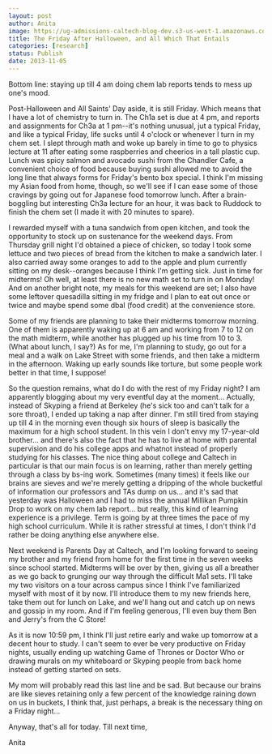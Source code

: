 ```yaml
---
layout: post
author: Anita
image: https://ug-admissions-caltech-blog-dev.s3-us-west-1.amazonaws.com/old_pictures/caltech_as_it_happens/6a0105349b8251970b019b0090e86a970b.jpg
title: The Friday After Halloween, and All Which That Entails
categories: [research]
status: Publish
date: 2013-11-05
---
```



Bottom line: staying up till 4 am doing chem lab reports tends to mess up one's mood.

Post-Halloween and All Saints' Day aside, it is still Friday. Which means that I have a lot of chemistry to turn in. The Ch1a set is due at 4 pm, and reports and assignments for Ch3a at 1 pm--it's nothing unusual, jut a typical Friday, and like a typical Friday, life sucks until 4 o'clock or whenever I turn in my chem set. I slept through math and woke up barely in time to go to physics lecture at 11 after eating some raspberries and cheerios in a tall plastic cup. Lunch was spicy salmon and avocado sushi from the Chandler Cafe, a convenient choice of food because buying sushi allowed me to avoid the long line that always forms for Friday's bento box special. I think I'm missing my Asian food from home, though, so we'll see if I can ease some of those cravings by going out for Japanese food tomorrow lunch. After a brain-boggling but interesting Ch3a lecture for an hour, it was back to Ruddock to finish the chem set (I made it with 20 minutes to spare).

I rewarded myself with a tuna sandwich from open kitchen, and took the opportunity to stock up on sustenance for the weekend days. From Thursday grill night I'd obtained a piece of chicken, so today I took some lettuce and two pieces of bread from the kitchen to make a sandwich later. I also carried away some oranges to add to the apple and plum currently sitting on my desk--oranges because I think I'm getting sick. Just in time for midterms! Oh well, at least there is no new math set to turn in on Monday! And on another bright note, my meals for this weekend are set; I also have some leftover quesadilla sitting in my fridge and I plan to eat out once or twice and maybe spend some dbal (food credit) at the convenience store.

Some of my friends are planning to take their midterms tomorrow morning. One of them is apparently waking up at 6 am and working from 7 to 12 on the math midterm, while another has plugged up his time from 10 to 3. (What about lunch, I say?) As for me, I'm planning to study, go out for a meal and a walk on Lake Street with some friends, and then take a midterm in the afternoon. Waking up early sounds like torture, but some people work better in that time, I suppose!

So the question remains, what do I do with the rest of my Friday night? I am apparently blogging about my very eventful day at the moment... Actually, instead of Skyping a friend at Berkeley (he's sick too and can't talk for a sore throat), I ended up taking a nap after dinner. I'm still tired from staying up till 4 in the morning even though six hours of sleep is basically the maximum for a high school student. In this vein I don't envy my 17-year-old brother... and there's also the fact that he has to live at home with parental supervision and do his college apps and whatnot instead of properly studying for his classes. The nice thing about college and Caltech in particular is that our main focus is on learning, rather than merely getting through a class by bs-ing work. Sometimes (many times) it feels like our brains are sieves and we're merely getting a dripping of the whole bucketful of information our professors and TAs dump on us... and it's sad that yesterday was Halloween and I had to miss the annual Millikan Pumpkin Drop to work on my chem lab report... but really, this kind of learning experience is a privilege. Term is going by at three times the pace of my high school curriculum. While it is rather stressful at times, I don't think I'd rather be doing anything else anywhere else.

Next weekend is Parents Day at Caltech, and I'm looking forward to seeing my brother and my friend from home for the first time in the seven weeks since school started. Midterms will be over by then, giving us all a breather as we go back to grunging our way through the difficult Ma1 sets. I'll take my two visitors on a tour across campus since I think I've familiarized myself with most of it by now. I'll introduce them to my new friends here, take them out for lunch on Lake, and we'll hang out and catch up on news and gossip in my room. And if I'm feeling generous, I'll even buy them Ben and Jerry's from the C Store!

As it is now 10:59 pm, I think I'll just retire early and wake up tomorrow at a decent hour to study. I can't seem to ever be very productive on Friday nights, usually ending up watching Game of Thrones or Doctor Who or drawing murals on my whiteboard or Skyping people from back home instead of getting started on sets.

My mom will probably read this last line and be sad. But because our brains are like sieves retaining only a few percent of the knowledge raining down on us in buckets, I think that, just perhaps, a break is the necessary thing on a Friday night...

Anyway, that's all for today. Till next time,

Anita 

